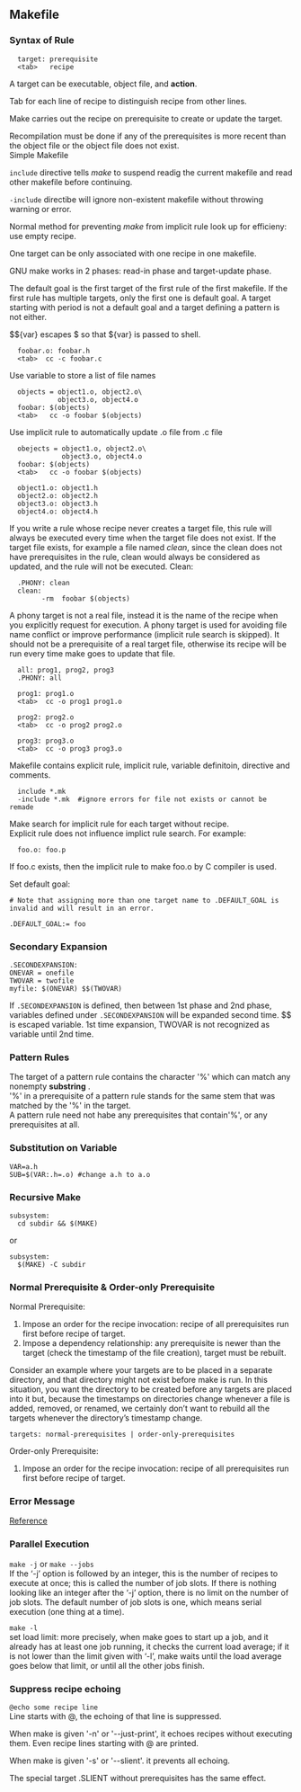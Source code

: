 ## Makefile ##

### Syntax of Rule ###

```
  target: prerequisite
  <tab>   recipe
```
A target can be executable, object file, and **action**. 

Tab for each line of recipe to distinguish recipe from other lines. 

Make carries out the recipe on prerequisite to create or update the target.

Recompilation must be done if any of the prerequisites is more recent than the object file or the object file does not exist.   
Simple Makefile

``` include ``` directive tells *make* to suspend readig the current makefile and read other makefile before continuing. 

``` -include ``` directibe will ignore non-existent makefile without throwing warning or error. 

Normal method for preventing  *make* from implicit rule look up for efficieny: use empty recipe.   

One target can be only associated with one recipe in one makefile.   

GNU make works in 2 phases: read-in phase and target-update phase.

The default goal is the first target of the first rule of the first makefile. If the first rule has multiple targets, only the first one is default goal. A target starting with period is not a default goal and a target defining a pattern is not either.   

$${var} escapes $ so that ${var} is passed to shell. 

```
  foobar.o: foobar.h
  <tab>  cc -c foobar.c
```

Use variable to store a list of file names

```
  objects = object1.o, object2.o\
            object3.o, object4.o
  foobar: $(objects)
  <tab>   cc -o foobar $(objects)
```

Use implicit rule to automatically update .o file from .c file

```
  obejects = object1.o, object2.o\
             object3.o, object4.o
  foobar: $(objects)
  <tab>   cc -o foobar $(objects)
  
  object1.o: object1.h
  object2.o: object2.h
  object3.o: object3.h
  object4.o: object4.h
```
If you write a rule whose recipe never creates a target file, this rule will always be executed every time when the target file does not exist. If the target file exists, for example a file named *clean*, since the clean does not have prerequisites in the rule, clean would always be considered as updated, and the rule will not be executed.
Clean: 

```
  .PHONY: clean
  clean: 
        -rm  foobar $(objects)
```

A phony target is not a real file, instead it is the name of the recipe when you explicitly request for execution. A phony target is used for avoiding file name conflict or improve performance (implicit rule search is skipped). It should not be a prerequisite of a real target file, otherwise its recipe will be run every time make goes to update that file. 


```
  all: prog1, prog2, prog3
  .PHONY: all
  
  prog1: prog1.o
  <tab>  cc -o prog1 prog1.o
  
  prog2: prog2.o
  <tab>  cc -o prog2 prog2.o
  
  prog3: prog3.o
  <tab>  cc -o prog3 prog3.o
```

Makefile contains explicit rule, implicit rule, variable definitoin, directive and comments. 

```
  include *.mk   
  -include *.mk  #ignore errors for file not exists or cannot be remade
```

Make search for implicit rule for each target without recipe.   
Explicit rule does not influence implict rule search. For example:
```
  foo.o: foo.p 
```

If foo.c exists, then the implicit rule to make foo.o by C compiler is used. 

Set default goal: 

```
# Note that assigning more than one target name to .DEFAULT_GOAL is invalid and will result in an error.

.DEFAULT_GOAL:= foo
```

### Secondary Expansion ###

```
.SECONDEXPANSION:
ONEVAR = onefile
TWOVAR = twofile
myfile: $(ONEVAR) $$(TWOVAR)
```

If ``` .SECONDEXPANSION ``` is defined, then between 1st phase and 2nd phase, variables defined under ``` .SECONDEXPANSION ``` will be expanded second time. $$ is escaped variable. 1st time expansion, TWOVAR is not recognized as variable until 2nd time.   

### Pattern Rules ### 
The target of a pattern rule contains the character '%' which can match any nonempty **substring** .    
'%' in a prerequisite of a pattern rule stands for the same stem that was matched by the '%' in the target.    
A pattern rule need not habe any prerequisites that contain'%', or any prerequisites at all.   

### Substitution on Variable ### 
```
VAR=a.h
SUB=$(VAR:.h=.o) #change a.h to a.o
```

### Recursive Make ### 
```
subsystem: 
  cd subdir && $(MAKE)
```
or 

```
subsystem:
  $(MAKE) -C subdir
```

### Normal Prerequisite & Order-only Prerequisite ### 

Normal Prerequisite: 
1. Impose an order for the recipe invocation: recipe of all prerequisites run first before recipe of target. 
2. Impose a dependency relationship: any prerequisite is newer than the target (check the timestamp of the file creation), target must be rebuilt. 

Consider an example where your targets are to be placed in a separate directory, and that directory might not exist before make is run. In this situation, you want the directory to be created before any targets are placed into it but, because the timestamps on directories change whenever a file is added, removed, or renamed, we certainly don’t want to rebuild all the targets whenever the directory’s timestamp change.

``` targets: normal-prerequisites | order-only-prerequisites ```

Order-only Prerequisite: 
1. Impose an order for the recipe invocation: recipe of all prerequisites run first before recipe of target. 

### Error Message ###
[Reference](https://www.gnu.org/software/make/manual/make.html#Error-Messages)

### Parallel Execution ### 
``` make -j ``` or ``` make --jobs ```     
If the ‘-j’ option is followed by an integer, this is the number of recipes to execute at once; this is called the number of job slots. If there is nothing looking like an integer after the ‘-j’ option, there is no limit on the number of job slots. The default number of job slots is one, which means serial execution (one thing at a time).

```make -l ```     
set load limit: more precisely, when make goes to start up a job, and it already has at least one job running, it checks the current load average; if it is not lower than the limit given with ‘-l’, make waits until the load average goes below that limit, or until all the other jobs finish.

### Suppress recipe echoing ###
``` @echo some recipe line ```     
Line starts with @, the echoing of that line is suppressed. 

When make is given '-n' or '--just-print', it echoes recipes without executing them. Even recipe lines starting with @ are printed.

When make is given '-s' or '--slient'. it prevents all echoing.     

The special target .SLIENT without prerequisites has the same effect.   
